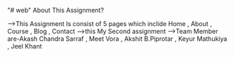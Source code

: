 "# web" 
About This Assignment?

-->This Assignment Is consist of 5 pages which inclide Home , About , Course , Blog , Contact
-->this My Second assignment
-->Team Member are-Akash Chandra Sarraf , Meet Vora , Akshit B.Piprotar , Keyur Mathukiya , Jeel Khant
